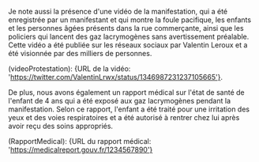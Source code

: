 Je note aussi la présence d'une vidéo de la manifestation, qui a été enregistrée par un manifestant et qui montre la foule pacifique, les enfants et les personnes âgées présents dans la rue commerçante, ainsi que les policiers qui lancent des gaz lacrymogènes sans avertissement préalable. Cette vidéo a été publiée sur les réseaux sociaux par Valentin Leroux et a été visionnée par des milliers de personnes.

(videoProtestation): {URL de la vidéo: 'https://twitter.com/ValentinLrwx/status/1346987231237105665'}.

De plus, nous avons également un rapport médical sur l'état de santé de l'enfant de 4 ans qui a été exposé aux gaz lacrymogènes pendant la manifestation. Selon ce rapport, l'enfant a été traité pour une irritation des yeux et des voies respiratoires et a été autorisé à rentrer chez lui après avoir reçu des soins appropriés.

(RapportMedical): {URL du rapport médical: 'https://medicalreport.gouv.fr/1234567890'}